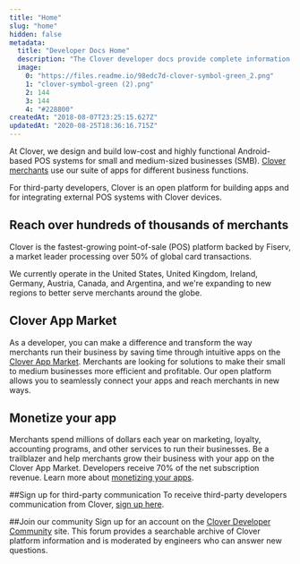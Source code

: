 ```yaml
---
title: "Home"
slug: "home"
hidden: false
metadata: 
  title: "Developer Docs Home"
  description: "The Clover developer docs provide complete information about the APIs, SDKs, and other products which comprise the Clover developer platform."
  image: 
    0: "https://files.readme.io/98edc7d-clover-symbol-green_2.png"
    1: "clover-symbol-green (2).png"
    2: 144
    3: 144
    4: "#228800"
createdAt: "2018-08-07T23:25:15.627Z"
updatedAt: "2020-08-25T18:36:16.715Z"
---
```

At Clover, we design and build low-cost and highly functional Android-based POS systems for small and medium-sized businesses (SMB). [Clover merchants](doc:meet-our-merchants)  use our suite of apps for different business functions.

For third-party developers, Clover is an open platform for building apps and for integrating external POS systems with Clover devices.

## Reach over hundreds of thousands of merchants
Clover is the fastest-growing point-of-sale (POS) platform backed by Fiserv, a market leader processing over 50% of global card transactions.

We currently operate in the United States, United Kingdom, Ireland, Germany, Austria, Canada, and Argentina, and we're expanding to new regions to better serve merchants around the globe.

## Clover App Market
As a developer, you can make a difference and transform the way merchants run their business by saving time through intuitive apps on the [Clover App Market](https://www.clover.com/appmarket). Merchants are looking for solutions to make their small to medium businesses more efficient and profitable. Our open platform allows you to seamlessly connect your apps and reach merchants in new ways.

## Monetize your app
Merchants spend millions of dollars each year on marketing, loyalty, accounting programs, and other services to run their businesses. Be a trailblazer and help merchants grow their business with your app on the Clover App Market. Developers receive 70% of the net subscription revenue. Learn more about [monetizing your apps](doc:monetizing-your-apps).

##Sign up for third-party communication
To receive third-party developers communication from Clover, <a href="http://eepurl.com/dpQYSL" target="_blank">sign up here</a>.

##Join our community
Sign up for an account on the [Clover Developer Community](https://community.clover.com/) site. This forum provides a searchable archive of Clover platform information and is moderated by engineers who can answer new questions.